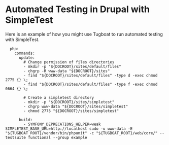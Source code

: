 # Automated Testing in Drupal with SimpleTest

Here is an example of how you might use Tugboat to run automated testing with SimpleTest. 

```services:
  php:
    commands:
      update:
        # Change permission of files directories
        - mkdir -p "${DOCROOT}/sites/default/files"
        - chgrp -R www-data "${DOCROOT}/sites"
        - find "${DOCROOT}/sites/default/files" -type d -exec chmod 2775 {} \;
        - find "${DOCROOT}/sites/default/files" -type f -exec chmod 0664 {} \;

        # Create a simpletest directory
        - mkdir -p "${DOCROOT}/sites/simpletest"
        - chgrp www-data "${DOCROOT}/sites/simpletest"
        - chmod 2775 "${DOCROOT}/sites/simpletest"

      build:
        - SYMFONY_DEPRECATIONS_HELPER=weak SIMPLETEST_BASE_URL=http://localhost sudo -u www-data -E "${TUGBOAT_ROOT}/vendor/bin/phpunit" -c "${TUGBOAT_ROOT}/web/core/" --testsuite functional --group example
```
